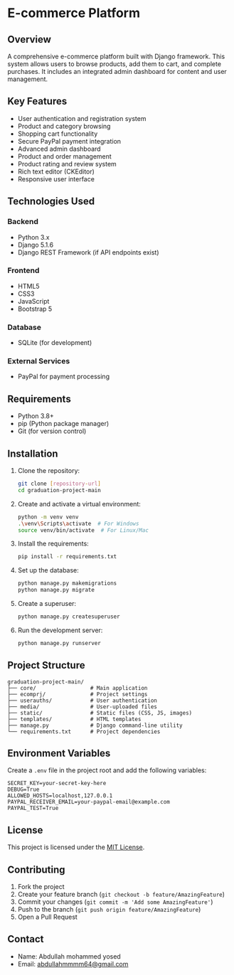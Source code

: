 # E-commerce Platform

## Overview

A comprehensive e-commerce platform built with Django framework. This system allows users to browse products, add them to cart, and complete purchases. It includes an integrated admin dashboard for content and user management.

## Key Features

- User authentication and registration system
- Product and category browsing
- Shopping cart functionality
- Secure PayPal payment integration
- Advanced admin dashboard
- Product and order management
- Product rating and review system
- Rich text editor (CKEditor)
- Responsive user interface

## Technologies Used

### Backend
- Python 3.x
- Django 5.1.6
- Django REST Framework (if API endpoints exist)

### Frontend
- HTML5
- CSS3
- JavaScript
- Bootstrap 5

### Database
- SQLite (for development)

### External Services
- PayPal for payment processing

## Requirements

- Python 3.8+
- pip (Python package manager)
- Git (for version control)

## Installation

1. Clone the repository:
   ```bash
   git clone [repository-url]
   cd graduation-project-main
   ```

2. Create and activate a virtual environment:
   ```bash
   python -m venv venv
   .\venv\Scripts\activate  # For Windows
   source venv/bin/activate  # For Linux/Mac
   ```

3. Install the requirements:
   ```bash
   pip install -r requirements.txt
   ```

4. Set up the database:
   ```bash
   python manage.py makemigrations
   python manage.py migrate
   ```

5. Create a superuser:
   ```bash
   python manage.py createsuperuser
   ```

6. Run the development server:
   ```bash
   python manage.py runserver
   ```

## Project Structure

```
graduation-project-main/
├── core/                 # Main application
├── ecomprj/              # Project settings
├── userauths/            # User authentication
├── media/                # User-uploaded files
├── static/               # Static files (CSS, JS, images)
├── templates/            # HTML templates
├── manage.py             # Django command-line utility
└── requirements.txt      # Project dependencies
```

## Environment Variables

Create a `.env` file in the project root and add the following variables:

```
SECRET_KEY=your-secret-key-here
DEBUG=True
ALLOWED_HOSTS=localhost,127.0.0.1
PAYPAL_RECEIVER_EMAIL=your-paypal-email@example.com
PAYPAL_TEST=True
```

## License

This project is licensed under the [MIT License](LICENSE).

## Contributing

1. Fork the project
2. Create your feature branch (`git checkout -b feature/AmazingFeature`)
3. Commit your changes (`git commit -m 'Add some AmazingFeature'`)
4. Push to the branch (`git push origin feature/AmazingFeature`)
5. Open a Pull Request

## Contact

- Name: Abdullah mohammed yosed
- Email: abdullahmmmm64@gmail.com

